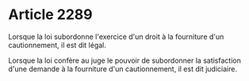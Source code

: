 # Article 2289

Lorsque la loi subordonne l'exercice d'un droit à la fourniture d'un cautionnement, il est dit légal.

Lorsque la loi confère au juge le pouvoir de subordonner la satisfaction d'une demande à la fourniture d'un cautionnement, il est dit judiciaire.

